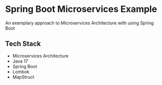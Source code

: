 # Spring Boot Microservices Example
An exemplary approach to Microservices Architecture with using Spring Boot

## Tech Stack
- Microservices Architecture
- Java 17
- Spring Boot
- Lombok
- MapStruct